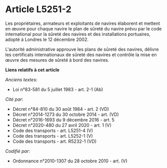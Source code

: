 # Article L5251-2

Les propriétaires, armateurs et exploitants de navires élaborent et mettent en œuvre pour chaque navire le plan de sûreté du
navire prévu par le code international pour la sûreté des navires et des installations portuaires, adopté à Londres le 12
décembre 2002.

L'autorité administrative approuve les plans de sûreté des navires, délivre les certificats internationaux de sûreté des
navires et contrôle la mise en œuvre des mesures de sûreté à bord des navires.

**Liens relatifs à cet article**

_Anciens textes_:

  - Loi n°83-581 du 5 juillet 1983 - art. 2-1 (Ab)

_Cité par_:

  - Décret n°84-810 du 30 août 1984 - art. 2 (VD)
  - Décret n°2014-1273 du 30 octobre 2014 - art. (VD)
  - Décret n°2016-1693 du 9 décembre 2016 - art. 5
  - Décret n°2020-480 du 27 avril 2020 - art. 1 (V)
  - Code des transports - art. L5251-4 (V)
  - Code des transports - art. L5252-1 (V)
  - Code des transports - art. R5232-1 (VD)

_Codifié par_:

  - Ordonnance n°2010-1307 du 28 octobre 2010 - art. (V)
